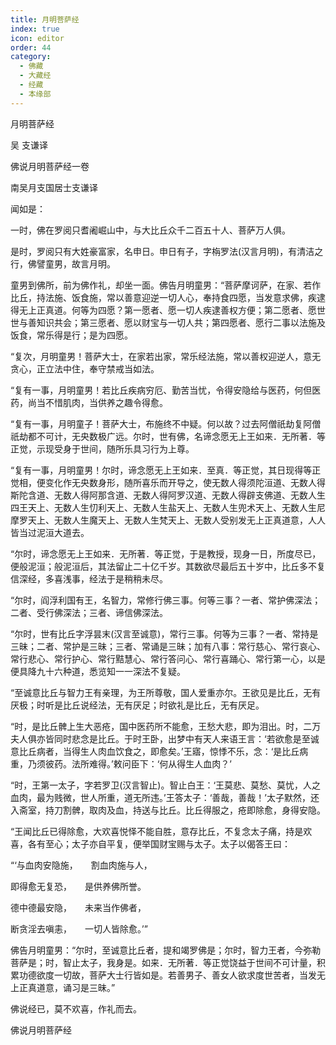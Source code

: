 ```yaml
---
title: 月明菩萨经
index: true
icon: editor
order: 44
category:
  - 佛藏
  - 大藏经
  - 经藏
  - 本缘部
---
```


  月明菩萨经  

吴 支谦译  

佛说月明菩萨经一卷  

南吴月支国居士支谦译  

闻如是：  

一时，佛在罗阅只耆阇崛山中，与大比丘众千二百五十人、菩萨万人俱。  

是时，罗阅只有大姓豪富家，名申日。申日有子，字栴罗法(汉言月明)，有清洁之行，佛譬童男，故言月明。  

童男到佛所，前为佛作礼，却坐一面。佛告月明童男：“菩萨摩诃萨，在家、若作比丘，持法施、饭食施，常以善意迎逆一切人心，奉持食四愿，当发意求佛，疾逮得无上正真道。何等为四愿？第一愿者、愿一切人疾逮善权方便；第二愿者、愿世世与善知识共会；第三愿者、愿以财宝与一切人共；第四愿者、愿行二事以法施及饭食，常乐得是行；是为四愿。  

“复次，月明童男！菩萨大士，在家若出家，常乐经法施，常以善权迎逆人，意无贪心，正立法中住，奉守禁戒当如法。  

“复有一事，月明童男！若比丘疾病穷厄、勤苦当忧，令得安隐给与医药，何但医药，尚当不惜肌肉，当供养之趣令得愈。  

“复有一事，月明童子！菩萨大士，布施终不中疑。何以故？过去阿僧祇劫复阿僧祇劫都不可计，无央数极广远。尔时，世有佛，名谛念愿无上王如来．无所著．等正觉，示现受身于世间，随所乐具习行为上尊。  

“复有一事，月明童男！尔时，谛念愿无上王如来．至真．等正觉，其日现得等正觉相，便变化作无央数身形，随所喜乐而开导之，使无数人得须陀洹道、无数人得斯陀含道、无数人得阿那含道、无数人得阿罗汉道、无数人得辟支佛道、无数人生四王天上、无数人生忉利天上、无数人生盐天上、无数人生兜术天上、无数人生尼摩罗天上、无数人生魔天上、无数人生梵天上、无数人受别发无上正真道意，人人皆当过泥洹大道去。  

“尔时，谛念愿无上王如来．无所著．等正觉，于是教授，现身一日，所度尽已，便般泥洹；般泥洹后，其法留止二十亿千岁。其数欲尽最后五十岁中，比丘多不复信深经，多喜浅事，经法于是稍稍未尽。  

“尔时，阎浮利国有王，名智力，常修行佛三事。何等三事？一者、常护佛深法；二者、受行佛深法；三者、谛信佛深法。  

“尔时，世有比丘字浮昙末(汉言至诚意)，常行三事。何等为三事？一者、常持是三昧；二者、常护是三昧；三者、常诵是三昧；加有八事：常行慈心、常行哀心、常行悲心、常行护心、常行黠慧心、常行答问心、常行喜踊心、常行第一心，以是便具降九十六种道，悉览知一一深法不复疑。  

“至诚意比丘与智力王有亲理，为王所尊敬，国人爱重亦尔。王欲见是比丘，无有厌极；时听是比丘说经法，无有厌足；时欲礼是比丘，无有厌足。  

“时，是比丘髀上生大恶疮，国中医药所不能愈，王愁大悲，即为泪出。时，二万夫人俱亦皆同时悲念是比丘。于时王卧，出梦中有天人来语王言：‘若欲愈是至诚意比丘病者，当得生人肉血饮食之，即愈矣。’王寤，惊悸不乐，念：‘是比丘病重，乃须彼药。法所难得。’敕问臣下：‘何从得生人血肉？’  

“时，王第一太子，字若罗卫(汉言智止)。智止白王：‘王莫悲、莫愁、莫忧，人之血肉，最为贱微，世人所重，道无所违。’王答太子：‘善哉，善哉！’太子默然，还入斋室，持刀割髀，取肉及血，持送与比丘。比丘得服之，疮即除愈，身得安隐。  

“王闻比丘已得除愈，大欢喜悦怿不能自胜，意存比丘，不复念太子痛，持是欢喜，各有至心；太子亦自平复，便举国财宝赐与太子。太子以偈答王曰：  

“‘与血肉安隐施，　　割血肉施与人，  

即得愈无复恐，　　是供养佛所誉。  

德中德最安隐，　　未来当作佛者，  

断贪淫去嗔恚，　　一切人皆除愈。’”  

佛告月明童男：“尔时，至诚意比丘者，提和竭罗佛是；尔时，智力王者，今弥勒菩萨是；时，智止太子，我身是。如来．无所著．等正觉饶益于世间不可计量，积累功德欲度一切故，菩萨大士行皆如是。若善男子、善女人欲求度世苦者，当发无上正真道意，诵习是三昧。”  

佛说经已，莫不欢喜，作礼而去。  

佛说月明菩萨经  
